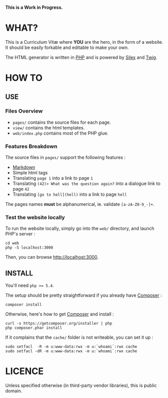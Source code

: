 
**This is a Work in Progress.**


# WHAT?

This is a Curriculum Vitæ where **YOU** are the hero, in the form of a website.
It should be easily forkable and editable to make your own.

The HTML generator is written in [PHP] and is powered by [Silex] and [Twig].


# HOW TO


## USE

### Files Overview

- `pages/` contains the source files for each page.
- `view/` contains the html templates.
- `web/index.php` contains most of the PHP glue.

### Features Breakdown

The source files in `pages/` support the following features :

- [Markdown]
- Simple html tags
- Translating `page 1` into a link to page `1`
- Translating `(42)> What was the question again?` into a dialogue link to page `42`
- Translating `[go to hell](hell)` into a link to page `hell`

The pages names **must** be alphanumerical, ie. validate `[a-zA-Z0-9_-]+`.

### Test the website locally

To run the website locally, simply go into the `web/` directory, and launch PHP's server :

    cd web
    php -S localhost:3000

Then, you can browse [http://localhost:3000](http://localhost:3000).


## INSTALL

You'll need `php >= 5.4`.

The setup should be pretty straightforward if you already have [Composer] :

    composer install

Otherwise, here's how to get [Composer] and install :

    curl -s https://getcomposer.org/installer | php
    php composer.phar install

If it complains that the `cache/` folder is not writeable, you can set it up :

    sudo setfacl  -R -m u:www-data:rwx -m u:`whoami`:rwx cache
    sudo setfacl -dR -m u:www-data:rwx -m u:`whoami`:rwx cache

# LICENCE

Unless specified otherwise (in third-party vendor libraries), this is public domain.


[PHP]: https://www.php.net
[Silex]: http://silex.sensiolabs.org
[Twig]: http://twig.sensiolabs.org
[Markdown]: https://wikipedia.org/wiki/Markdown
[Composer]: https://getcomposer.org
